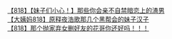 [【818】【妹子们小心！】那些你会亲不自禁暗恋上的渣男](http://tieba.baidu.com/p/3195028980?see_lz=1&pn=)   
[【大姨妈818】原释夜浩歌那几个黑帮会的妹子汉子](http://tieba.baidu.com/p/3194887363?see_lz=1&pn=)   
[【818】那个抛家弃女删好友的花哥你还好吗！！！](http://tieba.baidu.com/p/3195068178?see_lz=1&pn=)   
